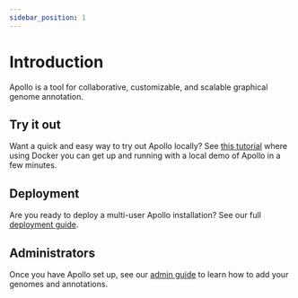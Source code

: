 ```yaml
---
sidebar_position: 1
---
```


# Introduction

Apollo is a tool for collaborative, customizable, and scalable graphical genome
annotation.

## Try it out

Want a quick and easy way to try out Apollo locally? See
[this tutorial](./getting-started/try-it-out/01-setting-up.md) where using
Docker you can get up and running with a local demo of Apollo in a few minutes.

## Deployment

Are you ready to deploy a multi-user Apollo installation? See our full
[deployment guide](./getting-started/deployment/01-background.md).

## Administrators

Once you have Apollo set up, see our [admin guide](./category/administrators) to
learn how to add your genomes and annotations.

<!-- TODO: User guide section -->

<!-- TODO: Developer guide section -->
